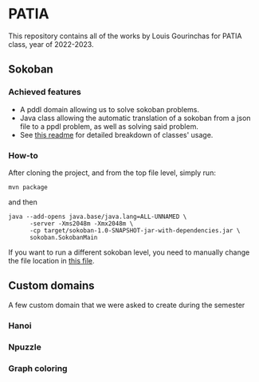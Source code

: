 # PATIA

This repository contains all of the works by Louis Gourinchas for PATIA class, year of 2022-2023.

## Sokoban
### Achieved features
- A pddl domain allowing us to solve sokoban problems.
- Java class allowing the automatic translation of a sokoban from a json file to a ppdl problem, as well as solving said problem.
- See [this readme](https://github.com/louisgourinchas/patia_rendus/tree/main/sokoban/src/main/java/sokoban) for detailed breakdown of classes' usage.

### How-to

After cloning the project, and from the top file level, simply run:
```
mvn package
```

and then 

```
java --add-opens java.base/java.lang=ALL-UNNAMED \
      -server -Xms2048m -Xmx2048m \
      -cp target/sokoban-1.0-SNAPSHOT-jar-with-dependencies.jar \
      sokoban.SokobanMain
```

If you want to run a different sokoban level, you need to manually change the file location in [this file](https://github.com/louisgourinchas/patia_rendus/blob/main/sokoban/src/main/java/sokoban/MyMain.java).

## Custom domains

A few custom domain that we were asked to create during the semester

### Hanoi
### Npuzzle
### Graph coloring
